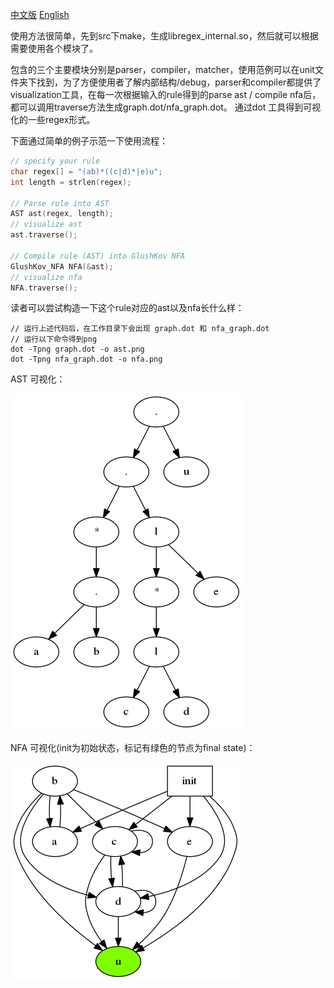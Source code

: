 [中文版](examples-cn.md) [English](examples.md)

使用方法很简单，先到src下make，生成libregex_internal.so，然后就可以根据需要使用各个模块了。

包含的三个主要模块分别是parser，compiler，matcher，使用范例可以在unit文件夹下找到，为了方便使用者了解内部结构/debug，parser和compiler都提供了visualization工具，在每一次根据输入的rule得到的parse ast / compile nfa后，都可以调用traverse方法生成graph.dot/nfa_graph.dot。 通过dot 工具得到可视化的一些regex形式。

下面通过简单的例子示范一下使用流程：

```c++
// specify your rule
char regex[] = "(ab)*((c|d)*|e)u";
int length = strlen(regex);

// Parse rule into AST
AST ast(regex, length);
// visualize ast
ast.traverse();

// Compile rule (AST) into GlushKov NFA
GlushKov_NFA NFA(&ast);
// visualize nfa
NFA.traverse();
```

读者可以尝试构造一下这个rule对应的ast以及nfa长什么样：

```
// 运行上述代码后，在工作目录下会出现 graph.dot 和 nfa_graph.dot
// 运行以下命令得到png
dot -Tpng graph.dot -o ast.png
dot -Tpng nfa_graph.dot -o nfa.png
```
AST 可视化：

![image](./img/ast.png)

NFA 可视化(init为初始状态，标记有绿色的节点为final state)：

![image](./img/nfa.png)